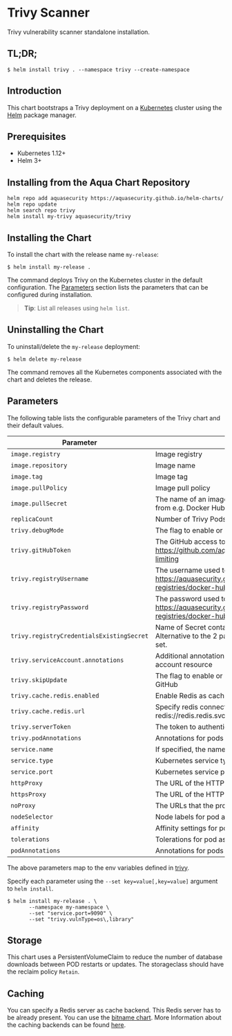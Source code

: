 # Trivy Scanner

Trivy vulnerability scanner standalone installation.

## TL;DR;

```
$ helm install trivy . --namespace trivy --create-namespace
```

## Introduction

This chart bootstraps a Trivy deployment on a [Kubernetes](http://kubernetes.io) cluster using the
[Helm](https://helm.sh) package manager.

## Prerequisites

- Kubernetes 1.12+
- Helm 3+

## Installing from the Aqua Chart Repository

```
helm repo add aquasecurity https://aquasecurity.github.io/helm-charts/
helm repo update
helm search repo trivy
helm install my-trivy aquasecurity/trivy
```

## Installing the Chart

To install the chart with the release name `my-release`:

```
$ helm install my-release .
```

The command deploys Trivy on the Kubernetes cluster in the default configuration. The [Parameters](#parameters)
section lists the parameters that can be configured during installation.

> **Tip**: List all releases using `helm list`.

## Uninstalling the Chart

To uninstall/delete the `my-release` deployment:

```
$ helm delete my-release
```

The command removes all the Kubernetes components associated with the chart and deletes the release.

## Parameters

The following table lists the configurable parameters of the Trivy chart and their default values.

|                 Parameter             |                                Description                              |    Default     |
|---------------------------------------|-------------------------------------------------------------------------|----------------|
| `image.registry`                      | Image registry                                                          | `docker.io`    |
| `image.repository`                    | Image name                                                              | `aquasec/trivy` |
| `image.tag`                           | Image tag                                                               | `{TAG_NAME}`   |
| `image.pullPolicy`                    | Image pull policy                                                       | `IfNotPresent` |
| `image.pullSecret`                    | The name of an imagePullSecret used to pull trivy image from e.g. Docker Hub or a private registry  | |
| `replicaCount`                        | Number of Trivy Pods to run                                   | `1`            |
| `trivy.debugMode`                     | The flag to enable or disable Trivy debug mode                          | `false` |
| `trivy.gitHubToken`                   | The GitHub access token to download Trivy DB. More info: https://github.com/aquasecurity/trivy#github-rate-limiting                          |      |
| `trivy.registryUsername`              | The username used to log in at dockerhub. More info: https://aquasecurity.github.io/trivy/dev/advanced/private-registries/docker-hub/ |      |
| `trivy.registryPassword`              | The password used to log in at dockerhub. More info: https://aquasecurity.github.io/trivy/dev/advanced/private-registries/docker-hub/ |      |
| `trivy.registryCredentialsExistingSecret` | Name of Secret containing dockerhub credentials. Alternative to the 2 parameters above, has precedence if set.                    |      |
| `trivy.serviceAccount.annotations`        | Additional annotations to add to the Kubernetes service account resource |     |
| `trivy.skipUpdate`                    | The flag to enable or disable Trivy DB downloads from GitHub            | `false`        |
| `trivy.cache.redis.enabled`           | Enable Redis as caching backend                                         | `false` |
| `trivy.cache.redis.url`               | Specify redis connection url, e.g. redis://redis.redis.svc:6379         | `` |
| `trivy.serverToken`                   | The token to authenticate Trivy client with Trivy server                | `` |
| `trivy.podAnnotations`                | Annotations for pods created by statefulset                             | `{}` |
| `service.name`                        | If specified, the name used for the Trivy service                       |     |
| `service.type`                        | Kubernetes service type                                                 | `ClusterIP` |
| `service.port`                        | Kubernetes service port                                                 | `4954`      |
| `httpProxy`                           | The URL of the HTTP proxy server                                        |     |
| `httpsProxy`                          | The URL of the HTTPS proxy server                                       |     |
| `noProxy`                             | The URLs that the proxy settings do not apply to                        |     |
| `nodeSelector`                        | Node labels for pod assignment                                              |     |
| `affinity`                            | Affinity settings for pod assignment                                              |     |
| `tolerations`                         | Tolerations for pod assignment                                              |     |
| `podAnnotations`                      | Annotations for pods created by statefulset                             | `{}` |

The above parameters map to the env variables defined in [trivy](https://github.com/aquasecurity/trivy#configuration).

Specify each parameter using the `--set key=value[,key=value]` argument to `helm install`.

```
$ helm install my-release . \
       --namespace my-namespace \
       --set "service.port=9090" \
       --set "trivy.vulnType=os\,library"
```

## Storage

This chart uses a PersistentVolumeClaim to reduce the number of database downloads between POD restarts or updates. The storageclass should have the reclaim policy  `Retain`.

## Caching

You can specify a Redis server as cache backend. This Redis server has to be already present. You can use the [bitname chart](https://bitnami.com/stack/redis/helm).
More Information about the caching backends can be found [here](https://github.com/aquasecurity/trivy#specify-cache-backend).
